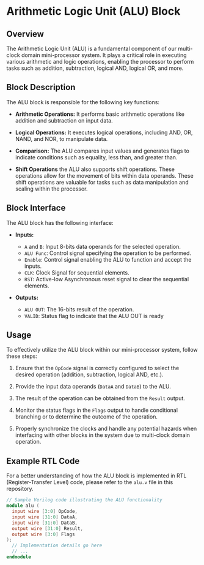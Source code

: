 # Arithmetic Logic Unit (ALU) Block

## Overview
The Arithmetic Logic Unit (ALU) is a fundamental component of our multi-clock domain mini-processor system. It plays a critical role in executing various arithmetic and logic operations, enabling the processor to perform tasks such as addition, subtraction, logical AND, logical OR, and more.

## Block Description
The ALU block is responsible for the following key functions:

- **Arithmetic Operations:** It performs basic arithmetic operations like addition and subtraction on input data.

- **Logical Operations:** It executes logical operations, including AND, OR, NAND, and NOR, to manipulate data.

- **Comparison:** The ALU compares input values and generates flags to indicate conditions such as equality, less than, and greater than.

- **Shift Operations** the ALU also supports shift operations. These operations allow for the movement of bits within data operands. These shift operations are valuable for tasks such as data manipulation and scaling within the processor.

## Block Interface
The ALU block has the following interface:

- **Inputs:**
  - `A` and `B`: Input 8-bits data operands for the selected operation.
  - `ALU Func`: Control signal specifying the operation to be performed.
  - `Enable`: Control signal enabling the ALU to function and accept the inputs.
  - `CLK`: Clock Signal for sequential elements.
  - `RST`: Active-low Asynchronous reset signal to clear the sequential elements.

- **Outputs:**
  - `ALU OUT`: The 16-bits result of the operation.
  - `VALID`: Status flag to indicate that the ALU OUT is ready

## Usage
To effectively utilize the ALU block within our mini-processor system, follow these steps:

1. Ensure that the `OpCode` signal is correctly configured to select the desired operation (addition, subtraction, logical AND, etc.).

2. Provide the input data operands (`DataA` and `DataB`) to the ALU.

3. The result of the operation can be obtained from the `Result` output.

4. Monitor the status flags in the `Flags` output to handle conditional branching or to determine the outcome of the operation.

5. Properly synchronize the clocks and handle any potential hazards when interfacing with other blocks in the system due to multi-clock domain operation.

## Example RTL Code
For a better understanding of how the ALU block is implemented in RTL (Register-Transfer Level) code, please refer to the `alu.v` file in this repository.

```verilog
// Sample Verilog code illustrating the ALU functionality
module alu (
  input wire [3:0] OpCode,
  input wire [31:0] DataA,
  input wire [31:0] DataB,
  output wire [31:0] Result,
  output wire [3:0] Flags
);
  // Implementation details go here
  // ...
endmodule

